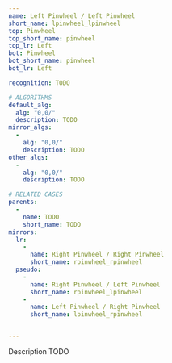 ```yaml
---
name: Left Pinwheel / Left Pinwheel
short_name: lpinwheel_lpinwheel
top: Pinwheel
top_short_name: pinwheel
top_lr: Left
bot: Pinwheel
bot_short_name: pinwheel
bot_lr: Left

recognition: TODO

# ALGORITHMS
default_alg:
  alg: "0,0/"
  description: TODO
mirror_algs:
  -
    alg: "0,0/"
    description: TODO
other_algs:
  -
    alg: "0,0/"
    description: TODO

# RELATED CASES
parents:
  -
    name: TODO
    short_name: TODO
mirrors:
  lr:
    -
      name: Right Pinwheel / Right Pinwheel
      short_name: rpinwheel_rpinwheel
  pseudo:
    -
      name: Right Pinwheel / Left Pinwheel
      short_name: rpinwheel_lpinwheel
    -
      name: Left Pinwheel / Right Pinwheel
      short_name: lpinwheel_rpinwheel


---
```


Description TODO

